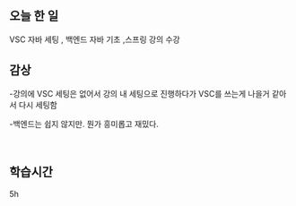 

## 오늘 한 일

VSC 자바 세팅 , 백엔드 자바 기초 ,스프링 강의 수강


## 감상

-강의에 VSC 세팅은 없어서 강의 내 세팅으로 진행하다가 VSC를 쓰는게 나을거 같아서 다시 세팅함

-백엔드는 쉽지 않지만. 뭔가 흥미롭고 재밌다.

<br>


## 학습시간

5h <br>

